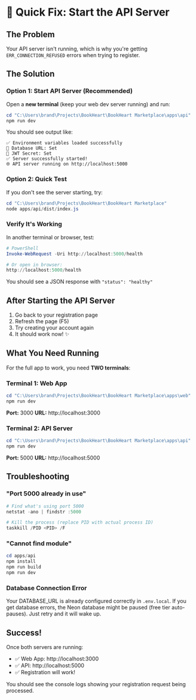 # 🚀 Quick Fix: Start the API Server

## The Problem
Your API server isn't running, which is why you're getting `ERR_CONNECTION_REFUSED` errors when trying to register.

## The Solution

### Option 1: Start API Server (Recommended)
Open a **new terminal** (keep your web dev server running) and run:

```powershell
cd "C:\Users\brand\Projects\BookHeart\BookHeart Marketplace\apps\api"
npm run dev
```

You should see output like:
```
✅ Environment variables loaded successfully
🔗 Database URL: Set
🔐 JWT Secret: Set
✅ Server successfully started!
🌐 API server running on http://localhost:5000
```

### Option 2: Quick Test
If you don't see the server starting, try:

```powershell
cd "C:\Users\brand\Projects\BookHeart\BookHeart Marketplace"
node apps/api/dist/index.js
```

### Verify It's Working

In another terminal or browser, test:
```powershell
# PowerShell
Invoke-WebRequest -Uri http://localhost:5000/health

# Or open in browser:
http://localhost:5000/health
```

You should see a JSON response with `"status": "healthy"`

## After Starting the API Server

1. Go back to your registration page
2. Refresh the page (F5)
3. Try creating your account again
4. It should work now! ✨

## What You Need Running

For the full app to work, you need **TWO terminals**:

### Terminal 1: Web App
```powershell
cd "C:\Users\brand\Projects\BookHeart\BookHeart Marketplace\apps\web"
npm run dev
```
**Port:** 3000
**URL:** http://localhost:3000

### Terminal 2: API Server  
```powershell
cd "C:\Users\brand\Projects\BookHeart\BookHeart Marketplace\apps\api"
npm run dev
```
**Port:** 5000
**URL:** http://localhost:5000

## Troubleshooting

### "Port 5000 already in use"
```powershell
# Find what's using port 5000
netstat -ano | findstr :5000

# Kill the process (replace PID with actual process ID)
taskkill /PID <PID> /F
```

### "Cannot find module"
```powershell
cd apps/api
npm install
npm run build
npm run dev
```

### Database Connection Error
Your DATABASE_URL is already configured correctly in `.env.local`. If you get database errors, the Neon database might be paused (free tier auto-pauses). Just retry and it will wake up.

## Success!

Once both servers are running:
- ✅ Web App: http://localhost:3000
- ✅ API: http://localhost:5000
- ✅ Registration will work!

You should see the console logs showing your registration request being processed.
